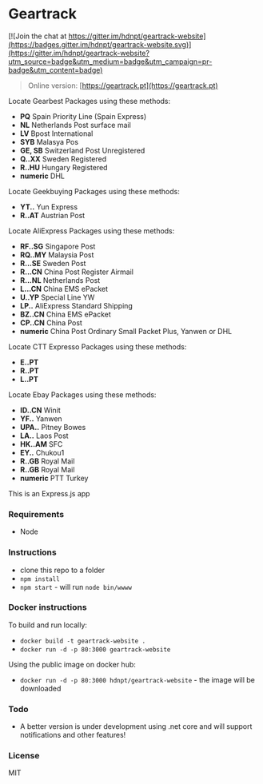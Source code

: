 # Geartrack

[![Join the chat at https://gitter.im/hdnpt/geartrack-website](https://badges.gitter.im/hdnpt/geartrack-website.svg)](https://gitter.im/hdnpt/geartrack-website?utm_source=badge&utm_medium=badge&utm_campaign=pr-badge&utm_content=badge)

>Online version: [https://geartrack.pt](https://geartrack.pt)

Locate Gearbest Packages using these methods:
- **PQ** Spain Priority Line (Spain Express)
- **NL** Netherlands Post surface mail
- **LV** Bpost International
- **SYB** Malasya Pos
- **GE, SB** Switzerland Post Unregistered
- **Q..XX** Sweden Registered
- **R..HU** Hungary Registered
- **numeric** DHL

Locate Geekbuying Packages using these methods:
- **YT..** Yun Express
- **R..AT** Austrian Post

Locate AliExpress Packages using these methods:
- **RF..SG** Singapore Post
- **RQ..MY** Malaysia Post
- **R...SE** Sweden Post
- **R...CN** China Post Register Airmail
- **R...NL** Netherlands Post
- **L...CN** China EMS ePacket
- **U..YP** Special Line YW
- **LP..** AliExpress Standard Shipping
- **BZ..CN** China EMS ePacket
- **CP..CN** China Post
- **numeric** China Post Ordinary Small Packet Plus, Yanwen or DHL

Locate CTT Expresso Packages using these methods:
- **E..PT**
- **R..PT**
- **L..PT**

Locate Ebay Packages using these methods:
- **ID..CN** Winit
- **YF..** Yanwen
- **UPA..** Pitney Bowes
- **LA..** Laos Post
- **HK..AM** SFC
- **EY..** Chukou1
- **R..GB** Royal Mail
- **R..GB** Royal Mail
- **numeric** PTT Turkey

This is an Express.js app

### Requirements
- Node

### Instructions
- clone this repo to a folder
- `npm install`
- `npm start` - will run `node bin/wwww`

### Docker instructions
To build and run locally:
- `docker build -t geartrack-website .`
- `docker run -d -p 80:3000 geartrack-website`

Using the public image on docker hub:
- `docker run -d -p 80:3000 hdnpt/geartrack-website` - the image will be downloaded

### Todo
- A better version is under development using .net core and will support notifications and other features!

### License
MIT
